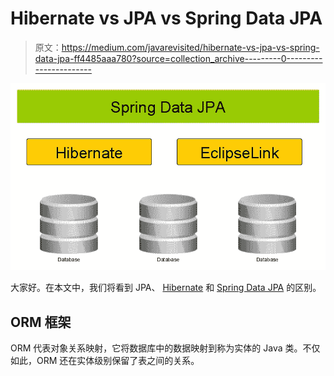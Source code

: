# Hibernate vs JPA vs Spring Data JPA

> 原文：<https://medium.com/javarevisited/hibernate-vs-jpa-vs-spring-data-jpa-ff4485aaa780?source=collection_archive---------0----------------------->

[![](img/d61dd50309cbbc38e945bb0dd1632995.png)](https://javarevisited.blogspot.com/2021/08/top-5-spring-data-jpa-courses-for-java.html)

大家好。在本文中，我们将看到 JPA、 [Hibernate](/javarevisited/top-5-hibernate-online-training-courses-for-beginners-and-advance-java-programmers-469460596b2b) 和 [Spring Data JPA](/javarevisited/5-best-spring-data-jpa-courses-for-java-developers-45e6438be3c9) 的区别。

## ORM 框架

ORM 代表对象关系映射，它将数据库中的数据映射到称为实体的 Java 类。不仅如此，ORM 还在实体级别保留了表之间的关系。